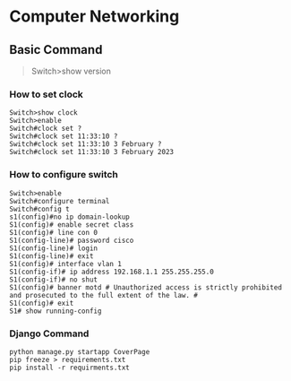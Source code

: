 # Computer Networking 
## Basic Command

>Switch>show version



### How to set clock
```
Switch>show clock
Switch>enable
Switch#clock set ?
Switch#clock set 11:33:10 ?
Switch#clock set 11:33:10 3 February ?
Switch#clock set 11:33:10 3 February 2023 
```

### How to configure switch
```
Switch>enable
Switch#configure terminal
Switch#config t
s1(config)#no ip domain-lookup
S1(config)# enable secret class
S1(config)# line con 0
S1(config-line)# password cisco
S1(config-line)# login
S1(config-line)# exit
S1(config)# interface vlan 1
S1(config-if)# ip address 192.168.1.1 255.255.255.0
S1(config-if)# no shut
S1(config)# banner motd # Unauthorized access is strictly prohibited and prosecuted to the full extent of the law. #
S1(config)# exit
S1# show running-config
```



### Django Command
```
python manage.py startapp CoverPage
pip freeze > requirements.txt
pip install -r requirments.txt
```

